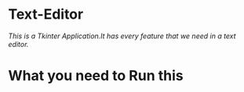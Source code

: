 # Text-Editor
*This is a Tkinter Application.It has every feature that we need in a text editor.*

# What you need to Run this
